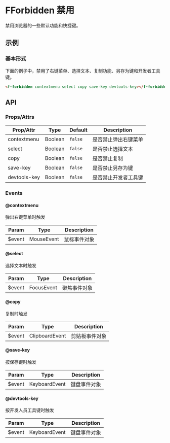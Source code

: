 # FForbidden 禁用

禁用浏览器的一些默认功能和快捷键。

## 示例
### 基本形式

下面的例子中，禁用了右键菜单、选择文本、复制功能、另存为键和开发者工具键。

``` html
<f-forbidden contextmenu select copy save-key devtools-key></f-forbidden>
```

## API
### Props/Attrs

| Prop/Attr | Type | Default | Description |
| --------- | ---- | ------- | ----------- |
| contextmenu | Boolean | `false` | 是否禁止弹出右键菜单 |
| select | Boolean | `false` | 是否禁止选择文本 |
| copy | Boolean | `false` | 是否禁止复制 |
| save-key | Boolean | `false` | 是否禁止另存为键 |
| devtools-key | Boolean | `false` | 是否禁止开发者工具键 |

### Events

#### @contextmenu

弹出右键菜单时触发

| Param | Type | Description |
| ----- | ---- | ----------- |
| $event | MouseEvent | 鼠标事件对象 |

#### @select

选择文本时触发

| Param | Type | Description |
| ----- | ---- | ----------- |
| $event | FocusEvent | 聚焦事件对象 |

#### @copy

复制时触发

| Param | Type | Description |
| ----- | ---- | ----------- |
| $event | ClipboardEvent | 剪贴板事件对象 |

#### @save-key

按保存键时触发

| Param | Type | Description |
| ----- | ---- | ----------- |
| $event | KeyboardEvent | 键盘事件对象 |

#### @devtools-key

按开发人员工具键时触发

| Param | Type | Description |
| ----- | ---- | ----------- |
| $event | KeyboardEvent | 键盘事件对象 |
